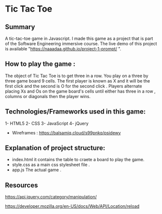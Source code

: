 # Tic Tac Toe

## Summary

A tic-tac-toe game in Javascript.  I made this game as a project that is part of the Software Engineering immersive course.
The live demo of this project is available "https://naaadaa.github.io/project-1-prompt/ ".

## How to play the game : 


The object of Tic Tac Toe is to get three in a row. You play on a three by three game board 9 cells. The first player is known as X and it will be the first click and the second is O for the second click . Players alternate placing Xs and Os on the game board's cells until either has three in a row , columns or diagonals then the player wins.


## Technologies/Frameworks used in this game:


1- HTML5
2- CSS
3- JavaScript
4- jQuery
- Wireframes : https://balsamiq.cloud/s99pnkq/psidewy

## Explanation of project structure:


 - index.html  it contains the table to craete a board to play the game.
 - style.css as a main css stylesheet file .
- app.js  The actual game .

## Resources

https://api.jquery.com/category/manipulation/ 

https://developer.mozilla.org/en-US/docs/Web/API/Location/reload








